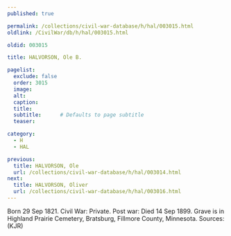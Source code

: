 ```yaml
---
published: true

permalink: /collections/civil-war-database/h/hal/003015.html
oldlink: /CivilWar/db/h/hal/003015.html

oldid: 003015

title: HALVORSON, Ole B.

pagelist:
  exclude: false
  order: 3015
  image: 
  alt:
  caption:
  title:
  subtitle:      # Defaults to page subtitle
  teaser:

category: 
  - H 
  - HAL

previous:
  title: HALVORSON, Ole
  url: /collections/civil-war-database/h/hal/003014.html  
next:
  title: HALVORSON, Oliver
  url: /collections/civil-war-database/h/hal/003016.html   
---
```

Born 29 Sep 1821. Civil War: Private. Post war: Died 14 Sep 1899. Grave is in Highland Prairie Cemetery, Bratsburg, Fillmore County, Minnesota. Sources: (KJR)